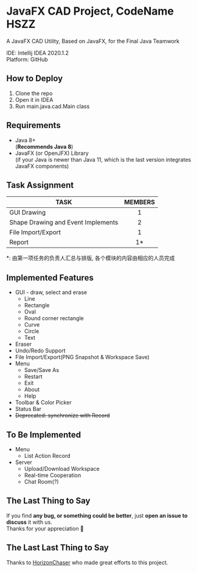 # JavaFX CAD Project, CodeName HSZZ
A JavaFX CAD Utility, Based on JavaFX, for the Final Java Teamwork    

IDE: Intellij IDEA 2020.1.2    
Platform: GitHub

## How to Deploy
1. Clone the repo
2. Open it in IDEA
3. Run main.java.cad.Main class

## Requirements
- Java 8+    
(**Recommends Java 8**)
- JavaFX (or OpenJFX) Library   
(if your Java is newer than Java 11, which is the last version integrates JavaFX components)  

## Task Assignment    

| TASK | MEMBERS | 
|---------|:---------:|
| GUI Drawing |  1 |
| Shape Drawing and Event Implements | 2 |
| File Import/Export | 1 |
| Report | 1* |

*: 由第一项任务的负责人汇总与排版, 各个模块的内容由相应的人员完成

## Implemented Features
- GUI - draw, select and erase
  - Line
  - Rectangle
  - Oval
  - Round corner rectangle
  - Curve
  - Circle
  - Text
- Eraser
- Undo/Redo Support
- File Import/Export(PNG Snapshot & Workspace Save)
- Menu
  - Save/Save As
  - Restart
  - Exit
  - About
  - Help
- Toolbar & Color Picker
- Status Bar
- ~~Deprecated: synchronize with Record~~
## To Be Implemented
- Menu
  - List Action Record
 - Server
   - Upload/Download Workspace
   - Real-time Cooperation
   - Chat Room(?)
## The Last Thing to Say
If you find **any bug, or something could be better**, just **open an issue to discuss** it with us.    
Thanks for your appreciation 🍻
## The Last Last Thing to Say
Thanks to [HorizonChaser](https://github.com/HorizonChaser) who made great efforts to this project.
